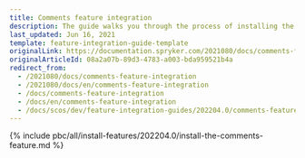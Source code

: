 ```yaml
---
title: Comments feature integration
description: The guide walks you through the process of installing the Comments feature into your project.
last_updated: Jun 16, 2021
template: feature-integration-guide-template
originalLink: https://documentation.spryker.com/2021080/docs/comments-feature-integration
originalArticleId: 08a2a07b-89d3-4783-a003-bda959521b4a
redirect_from:
  - /2021080/docs/comments-feature-integration
  - /2021080/docs/en/comments-feature-integration
  - /docs/comments-feature-integration
  - /docs/en/comments-feature-integration
  - /docs/scos/dev/feature-integration-guides/202204.0/comments-feature-integration.html
---
```


{% include pbc/all/install-features/202204.0/install-the-comments-feature.md %} <!-- To edit, see /_includes/pbc/all/install-features/202204.0/install-the-comments-feature.md -->
